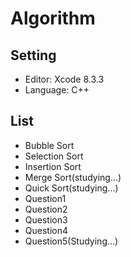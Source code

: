 # Algorithm
## Setting

* Editor: Xcode 8.3.3
* Language: C++

## List

* Bubble Sort
* Selection Sort
* Insertion Sort
* Merge Sort(studying...)
* Quick Sort(studying...)
* Question1
* Question2
* Question3
* Question4
* Question5(Studying...)

